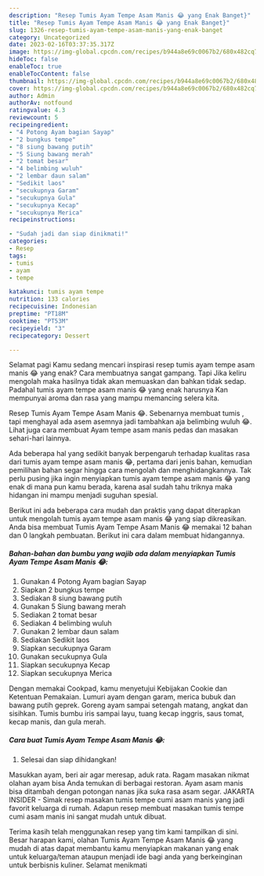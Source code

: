 ```yaml
---
description: "Resep Tumis Ayam Tempe Asam Manis 😂 yang Enak Banget}"
title: "Resep Tumis Ayam Tempe Asam Manis 😂 yang Enak Banget}"
slug: 1326-resep-tumis-ayam-tempe-asam-manis-yang-enak-banget
category: Uncategorized
date: 2023-02-16T03:37:35.317Z
image: https://img-global.cpcdn.com/recipes/b944a8e69c0067b2/680x482cq70/tumis-ayam-tempe-asam-manis-foto-resep-utama.jpg
hideToc: false
enableToc: true
enableTocContent: false
thumbnail: https://img-global.cpcdn.com/recipes/b944a8e69c0067b2/680x482cq70/tumis-ayam-tempe-asam-manis-foto-resep-utama.jpg
cover: https://img-global.cpcdn.com/recipes/b944a8e69c0067b2/680x482cq70/tumis-ayam-tempe-asam-manis-foto-resep-utama.jpg
author: Admin
authorAv: notfound
ratingvalue: 4.3
reviewcount: 5
recipeingredient:
- "4 Potong Ayam bagian Sayap"
- "2 bungkus tempe"
- "8 siung bawang putih"
- "5 Siung bawang merah"
- "2 tomat besar"
- "4 belimbing wuluh"
- "2 lembar daun salam"
- "Sedikit laos"
- "secukupnya Garam"
- "secukupnya Gula"
- "secukupnya Kecap"
- "secukupnya Merica"
recipeinstructions:

- "Sudah jadi dan siap dinikmati!"
categories:
- Resep
tags:
- tumis
- ayam
- tempe

katakunci: tumis ayam tempe 
nutrition: 133 calories
recipecuisine: Indonesian
preptime: "PT18M"
cooktime: "PT53M"
recipeyield: "3"
recipecategory: Dessert

---
```



Selamat pagi Kamu sedang mencari inspirasi resep tumis ayam tempe asam manis 😂 yang enak? Cara membuatnya sangat gampang. Tapi Jika keliru mengolah maka hasilnya tidak akan memuaskan dan bahkan tidak sedap. Padahal tumis ayam tempe asam manis 😂 yang enak harusnya Kan mempunyai aroma dan rasa yang mampu memancing selera kita.


Resep Tumis Ayam Tempe Asam Manis 😂. Sebenarnya membuat tumis , tapi menghayal ada asem asemnya jadi tambahkan aja belimbing wuluh 😂. Lihat juga cara membuat Ayam tempe asam manis pedas dan masakan sehari-hari lainnya.

Ada beberapa hal yang sedikit banyak berpengaruh terhadap kualitas rasa dari tumis ayam tempe asam manis 😂, pertama dari jenis bahan, kemudian pemilihan bahan segar hingga cara mengolah dan menghidangkannya. Tak perlu pusing jika ingin menyiapkan tumis ayam tempe asam manis 😂 yang enak di mana pun kamu berada, karena asal sudah tahu triknya maka hidangan ini mampu menjadi suguhan spesial.


Berikut ini ada beberapa cara mudah dan praktis yang dapat diterapkan untuk mengolah tumis ayam tempe asam manis 😂 yang siap dikreasikan. Anda bisa membuat Tumis Ayam Tempe Asam Manis 😂 memakai 12 bahan dan 0 langkah pembuatan. Berikut ini cara dalam membuat hidangannya.

<!--inarticleads1-->

##### Bahan-bahan dan bumbu yang wajib ada dalam menyiapkan Tumis Ayam Tempe Asam Manis 😂:

1. Gunakan 4 Potong Ayam bagian Sayap
1. Siapkan 2 bungkus tempe
1. Sediakan 8 siung bawang putih
1. Gunakan 5 Siung bawang merah
1. Sediakan 2 tomat besar
1. Sediakan 4 belimbing wuluh
1. Gunakan 2 lembar daun salam
1. Sediakan Sedikit laos
1. Siapkan secukupnya Garam
1. Gunakan secukupnya Gula
1. Siapkan secukupnya Kecap
1. Siapkan secukupnya Merica


Dengan memakai Cookpad, kamu menyetujui Kebijakan Cookie dan Ketentuan Pemakaian. Lumuri ayam dengan garam, merica bubuk dan bawang putih geprek. Goreng ayam sampai setengah matang, angkat dan sisihkan. Tumis bumbu iris sampai layu, tuang kecap inggris, saus tomat, kecap manis, dan gula merah. 

<!--inarticleads2-->

##### Cara buat Tumis Ayam Tempe Asam Manis 😂:


1. Selesai dan siap dihidangkan!

Masukkan ayam, beri air agar meresap, aduk rata. Ragam masakan nikmat olahan ayam bisa Anda temukan di berbagai restoran. Ayam asam manis bisa ditambah dengan potongan nanas jika suka rasa asam segar. JAKARTA INSIDER - Simak resep masakan tumis tempe cumi asam manis yang jadi favorit keluarga di rumah. Adapun resep membuat masakan tumis tempe cumi asam manis ini sangat mudah untuk dibuat. 

Terima kasih telah menggunakan resep yang tim kami tampilkan di sini. Besar harapan kami, olahan Tumis Ayam Tempe Asam Manis 😂 yang mudah di atas dapat membantu kamu menyiapkan makanan yang enak untuk keluarga/teman ataupun menjadi ide bagi anda yang berkeinginan untuk berbisnis kuliner. Selamat menikmati
